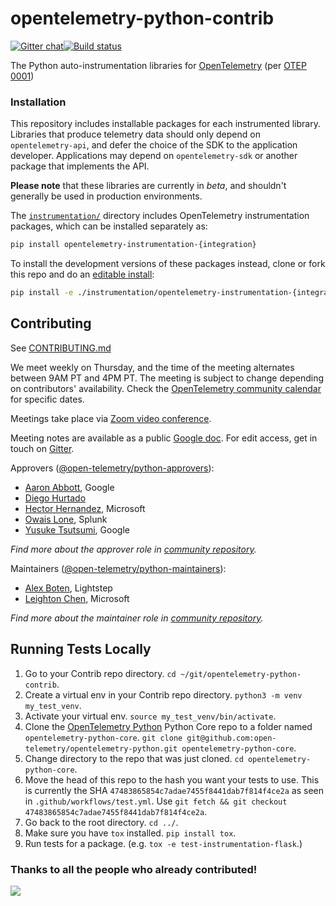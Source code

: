 # opentelemetry-python-contrib
[![Gitter chat](https://img.shields.io/gitter/room/opentelemetry/opentelemetry-python)](https://gitter.im/open-telemetry/opentelemetry-python)[![Build status](https://travis-ci.org/open-telemetry/opentelemetry-python-contrib.svg?branch=master)](https://travis-ci.org/open-telemetry/opentelemetry-python-contrib)

The Python auto-instrumentation libraries for [OpenTelemetry](https://opentelemetry.io/) (per [OTEP 0001](https://github.com/open-telemetry/oteps/blob/master/text/0001-telemetry-without-manual-instrumentation.md))

### Installation

This repository includes installable packages for each instrumented library. Libraries that produce telemetry data should only depend on `opentelemetry-api`,
and defer the choice of the SDK to the application developer. Applications may
depend on `opentelemetry-sdk` or another package that implements the API.

**Please note** that these libraries are currently in _beta_, and shouldn't
generally be used in production environments.

The
[`instrumentation/`](https://github.com/open-telemetry/opentelemetry-python-contrib/tree/master/instrumentation)
directory includes OpenTelemetry instrumentation packages, which can be installed
separately as:

```sh
pip install opentelemetry-instrumentation-{integration}
```

To install the development versions of these packages instead, clone or fork
this repo and do an [editable
install](https://pip.pypa.io/en/stable/reference/pip_install/#editable-installs):

```sh
pip install -e ./instrumentation/opentelemetry-instrumentation-{integration}
```

## Contributing

See [CONTRIBUTING.md](CONTRIBUTING.md)

We meet weekly on Thursday, and the time of the meeting alternates between 9AM PT and 4PM PT. The meeting is subject to change depending on contributors' availability. Check the [OpenTelemetry community calendar](https://calendar.google.com/calendar/embed?src=google.com_b79e3e90j7bbsa2n2p5an5lf60%40group.calendar.google.com) for specific dates.

Meetings take place via [Zoom video conference](https://zoom.us/j/6729396170).

Meeting notes are available as a public [Google doc](https://docs.google.com/document/d/1CIMGoIOZ-c3-igzbd6_Pnxx1SjAkjwqoYSUWxPY8XIs/edit). For edit access, get in touch on [Gitter](https://gitter.im/open-telemetry/opentelemetry-python).

Approvers ([@open-telemetry/python-approvers](https://github.com/orgs/open-telemetry/teams/python-approvers)):

- [Aaron Abbott](https://github.com/aabmass), Google
- [Diego Hurtado](https://github.com/ocelotl)
- [Hector Hernandez](https://github.com/hectorhdzg), Microsoft
- [Owais Lone](https://github.com/owais), Splunk
- [Yusuke Tsutsumi](https://github.com/toumorokoshi), Google

*Find more about the approver role in [community repository](https://github.com/open-telemetry/community/blob/master/community-membership.md#approver).*

Maintainers ([@open-telemetry/python-maintainers](https://github.com/orgs/open-telemetry/teams/python-maintainers)):

- [Alex Boten](https://github.com/codeboten), Lightstep
- [Leighton Chen](https://github.com/lzchen), Microsoft

*Find more about the maintainer role in [community repository](https://github.com/open-telemetry/community/blob/master/community-membership.md#maintainer).*

## Running Tests Locally

1. Go to your Contrib repo directory. `cd ~/git/opentelemetry-python-contrib`.
2. Create a virtual env in your Contrib repo directory. `python3 -m venv my_test_venv`.
3. Activate your virtual env. `source my_test_venv/bin/activate`.
4. Clone the [OpenTelemetry Python](https://github.com/open-telemetry/opentelemetry-python) Python Core repo to a folder named `opentelemetry-python-core`. `git clone git@github.com:open-telemetry/opentelemetry-python.git opentelemetry-python-core`.
5. Change directory to the repo that was just cloned. `cd opentelemetry-python-core`.
6. Move the head of this repo to the hash you want your tests to use. This is currently the SHA `47483865854c7adae7455f8441dab7f814f4ce2a` as seen in `.github/workflows/test.yml`. Use `git fetch && git checkout 47483865854c7adae7455f8441dab7f814f4ce2a`.
7. Go back to the root directory. `cd ../`.
8. Make sure you have `tox` installed. `pip install tox`.
9. Run tests for a package. (e.g. `tox -e test-instrumentation-flask`.)

### Thanks to all the people who already contributed!

<a href="https://github.com/open-telemetry/opentelemetry-python-contrib/graphs/contributors">
  <img src="https://contributors-img.web.app/image?repo=open-telemetry/opentelemetry-python-contrib" />
</a>

